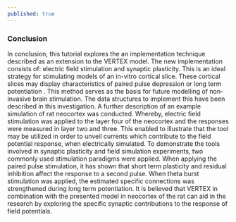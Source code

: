 ```yaml
---
published: true
---
```

### Conclusion


In conclusion, this tutorial explores the an implementation technique  described as an extension to the VERTEX model. The new implementation consists of: electric field stimulation and synaptic plasticity. This is an ideal strategy for stimulating models of an in-vitro cortical slice. These cortical slices may display characteristics of paired pulse depression or long term potentiation . This method serves as the basis for future modelling of non-invasive brain stimulation. The data structures to implement this have been described in this investigation. A further description of an example simulation of rat neocortex was conducted. Whereby, electric field stimulation was applied to the layer four of the neocortex and the responses were measured in layer two and three. This enabled to illustrate that the tool may be utilized in order to unveil currents which contribute to the field potential response, when electrically simulated. To demonstrate the tools involved in synaptic plasticity and field simulation experiments, two commonly used stimulation paradigms were applied. When applying the paired pulse stimulation, it has shown that short term plasticity and residual inhibition affect the response to a second pulse. When theta burst stimulation was applied, the estimated specific connections was strengthened during long term potentiation. It is believed that VERTEX in combination with the presented model in neocortex of the rat can aid in the research by exploring the specific synaptic contributions to the response of field potentials.
